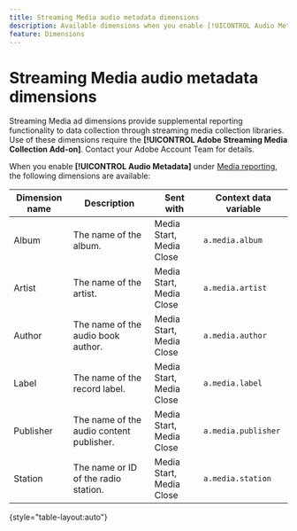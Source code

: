 ```yaml
---
title: Streaming Media audio metadata dimensions
description: Available dimensions when you enable [!UICONTROL Audio Metadata] for a report suite.
feature: Dimensions
---
```

# Streaming Media audio metadata dimensions

Streaming Media ad dimensions provide supplemental reporting functionality to data collection through streaming media collection libraries. Use of these dimensions require the **[!UICONTROL Adobe Streaming Media Collection Add-on]**. Contact your Adobe Account Team for details.

When you enable **[!UICONTROL Audio Metadata]** under [Media reporting](/help/admin/admin/c-manage-report-suites/c-edit-report-suites/media-management.md), the following dimensions are available:

| Dimension name | Description | Sent with | Context data variable |
| --- | --- | --- | --- |
| Album | The name of the album. | Media Start, Media Close | `a.media.album` |
| Artist | The name of the artist. | Media Start, Media Close | `a.media.artist` |
| Author | The name of the audio book author. | Media Start, Media Close | `a.media.author` |
| Label | The name of the record label. | Media Start, Media Close | `a.media.label` |
| Publisher | The name of the audio content publisher. | Media Start, Media Close | `a.media.publisher` |
| Station | The name or ID of the radio station. | Media Start, Media Close | `a.media.station` |

{style="table-layout:auto"}

